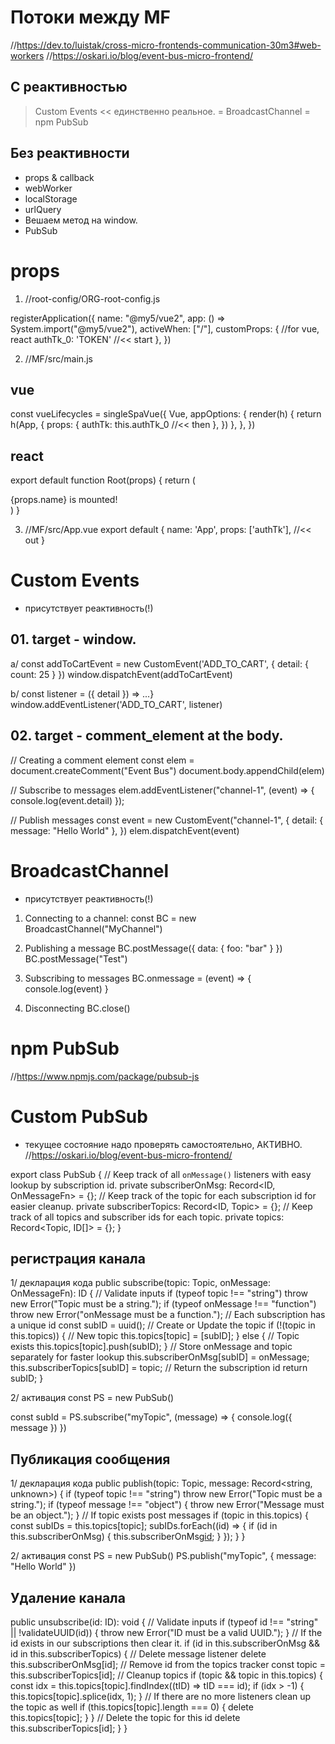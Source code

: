 # Потоки между MF
//https://dev.to/luistak/cross-micro-frontends-communication-30m3#web-workers
//https://oskari.io/blog/event-bus-micro-frontend/

## С реактивностью
  > Custom Events     << единственно реальное.
  = BroadcastChannel
  = npm PubSub

## Без реактивности
  - props & callback
  - webWorker
  - localStorage
  - urlQuery
  - Вешаем метод на window.
  - PubSub



# props
1. //root-config/ORG-root-config.js

registerApplication({
  name: "@my5/vue2",
  app: () => System.import("@my5/vue2"),
  activeWhen: ["/"],
  customProps: {          //for vue, react
    authTk_0: 'TOKEN'    //<< start
  },
})

2. //MF/src/main.js
## vue
const vueLifecycles = singleSpaVue({
  Vue,
  appOptions: {
    render(h) {
      return h(App, {
        props: {
          authTk: this.authTk_0    //<< then
        },
      })
    },
  },
})

## react
export default function Root(props) {
  return (
    <div>
      {props.name} is mounted! 
    </div>
  )
}

3. //MF/src/App.vue
export default {
  name: 'App',
  props: ['authTk'],     //<< out
}





# Custom Events
- присутствует реактивность(!)

## 01. target - window.
a/
const addToCartEvent = new CustomEvent('ADD_TO_CART', { detail: { count: 25 } })
window.dispatchEvent(addToCartEvent)

b/
const listener = ({ detail }) => ...}
window.addEventListener('ADD_TO_CART', listener)


## 02. target - comment_element at the body.
// Creating a comment element
const elem = document.createComment("Event Bus")
document.body.appendChild(elem)

// Subscribe to messages
elem.addEventListener("channel-1", (event) => {
  console.log(event.detail)
});

// Publish messages
const event = new CustomEvent("channel-1", {
  detail: { message: "Hello World" },
})
elem.dispatchEvent(event)







# BroadcastChannel
- присутствует реактивность(!)

1. Connecting to a channel:
const BC = new BroadcastChannel("MyChannel")

2. Publishing a message
BC.postMessage({ data: { foo: "bar" } })
BC.postMessage("Test")

3. Subscribing to messages
BC.onmessage = (event) => {
  console.log(event)
}

4. Disconnecting
BC.close()





# npm PubSub
//https://www.npmjs.com/package/pubsub-js




# Custom PubSub
- текущее состояние надо проверять самостоятельно, АКТИВНО.
//https://oskari.io/blog/event-bus-micro-frontend/

export class PubSub {
  // Keep track of all `onMessage()` listeners with easy lookup by subscription id.
  private subscriberOnMsg: Record<ID, OnMessageFn> = {};
  // Keep track of the topic for each subscription id for easier cleanup.
  private subscriberTopics: Record<ID, Topic> = {};
  // Keep track of all topics and subscriber ids for each topic.
  private topics: Record<Topic, ID[]> = {};
}


## регистрация канала
1/ декларация кода
public subscribe(topic: Topic, onMessage: OnMessageFn): ID {
  // Validate inputs
  if (typeof topic !== "string") throw new Error("Topic must be a string.");
  if (typeof onMessage !== "function")
    throw new Error("onMessage must be a function.");
  // Each subscription has a unique id
  const subID = uuid();
  // Create or Update the topic
  if (!(topic in this.topics)) {
    // New topic
    this.topics[topic] = [subID];
  } else {
    // Topic exists
    this.topics[topic].push(subID);
  }
  // Store onMessage and topic separately for faster lookup
  this.subscriberOnMsg[subID] = onMessage;
  this.subscriberTopics[subID] = topic;
  // Return the subscription id
  return subID;
}

2/ активация
const PS = new PubSub()

const subId = PS.subscribe("myTopic", (message) => {
  console.log({ message })
})


## Публикация сообщения
1/ декларация кода
public publish(topic: Topic, message: Record<string, unknown>) {
  if (typeof topic !== "string") throw new Error("Topic must be a string.");
  if (typeof message !== "object") {
    throw new Error("Message must be an object.");
  }
  // If topic exists post messages
  if (topic in this.topics) {
    const subIDs = this.topics[topic];
    subIDs.forEach((id) => {
      if (id in this.subscriberOnMsg) {
        this.subscriberOnMsg[id](message);
      }
    });
  }
}


2/ активация
const PS = new PubSub()
PS.publish("myTopic", { message: "Hello World" })



## Удаление канала
public unsubscribe(id: ID): void {
  // Validate inputs
  if (typeof id !== "string" || !validateUUID(id)) {
  throw new Error("ID must be a valid UUID.");
}
// If the id exists in our subscriptions then clear it.
if (id in this.subscriberOnMsg && id in this.subscriberTopics) {
  // Delete message listener
  delete this.subscriberOnMsg[id];
  // Remove id from the topics tracker
  const topic = this.subscriberTopics[id];
  // Cleanup topics
  if (topic && topic in this.topics) {
    const idx = this.topics[topic].findIndex((tID) => tID === id);
    if (idx > -1) {
      this.topics[topic].splice(idx, 1);
    }
    // If there are no more listeners clean up the topic as well
    if (this.topics[topic].length === 0) {
      delete this.topics[topic];
    }
  }
  // Delete the topic for this id
  delete this.subscriberTopics[id];
}
}







